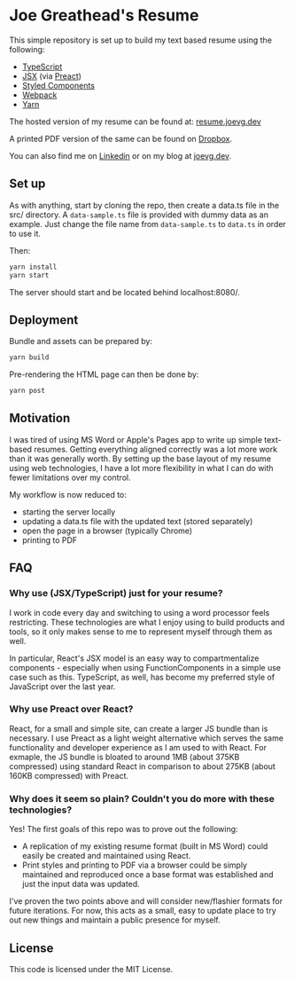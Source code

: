 # Joe Greathead's Resume

This simple repository is set up to build my text based resume using the following:

- [TypeScript](https://www.typescriptlang.org)
- [JSX](https://reactjs.org/docs/introducing-jsx.html) (via [Preact](https://preactjs.com))
- [Styled Components](https://styled-components.com)
- [Webpack](https://webpack.js.org)
- [Yarn](https://yarnpkg.com)

The hosted version of my resume can be found at: [resume.joevg.dev](https://resume.joevg.dev)

A printed PDF version of the same can be found on [Dropbox](https://www.dropbox.com/s/gxfidqakjqboep7/JoeGreathead_Resume.pdf?dl=0).

You can also find me on [Linkedin](https://www.linkedin.com/in/joevgreathead/) or on my blog at [joevg.dev](https://joevg.dev).

## Set up

As with anything, start by cloning the repo, then create a data.ts file in the src/ directory. A `data-sample.ts` file is provided with dummy data as an example. Just change the file name from `data-sample.ts` to `data.ts` in order to use it.

Then:

```bash
yarn install
yarn start
```

The server should start and be located behind localhost:8080/.

## Deployment

Bundle and assets can be prepared by:

```bash
yarn build
```

Pre-rendering the HTML page can then be done by:

```bash
yarn post
```

## Motivation

I was tired of using MS Word or Apple's Pages app to write up simple text-based resumes. Getting everything aligned correctly was a lot more work than it was generally worth. By setting up the base layout of my resume using web technologies, I have a lot more flexibility in what I can do with fewer limitations over my control.

My workflow is now reduced to:

- starting the server locally
- updating a data.ts file with the updated text (stored separately)
- open the page in a browser (typically Chrome)
- printing to PDF

## FAQ

### Why use (JSX/TypeScript) just for your resume?

I work in code every day and switching to using a word processor feels restricting. These technologies are what I enjoy using to build products and tools, so it only makes sense to me to represent myself through them as well.

In particular, React's JSX model is an easy way to compartmentalize components - especially when using FunctionComponents in a simple use case such as this. TypeScript, as well, has become my preferred style of JavaScript over the last year.

### Why use Preact over React?

React, for a small and simple site, can create a larger JS bundle than is necessary. I use Preact as a light weight alternative which serves the same functionality and developer experience as I am used to with React. For exmaple, the JS bundle is bloated to around 1MB (about 375KB compressed) using standard React in comparison to about 275KB (about 160KB compressed) with Preact.

### Why does it seem so plain? Couldn't you do more with these technologies?

Yes! The first goals of this repo was to prove out the following:

- A replication of my existing resume format (built in MS Word) could easily be created and maintained using React.
- Print styles and printing to PDF via a browser could be simply maintained and reproduced once a base format was established and just the input data was updated.

I've proven the two points above and will consider new/flashier formats for future iterations. For now, this acts as a small, easy to update place to try out new things and maintain a public presence for myself.

## License

This code is licensed under the MIT License.
